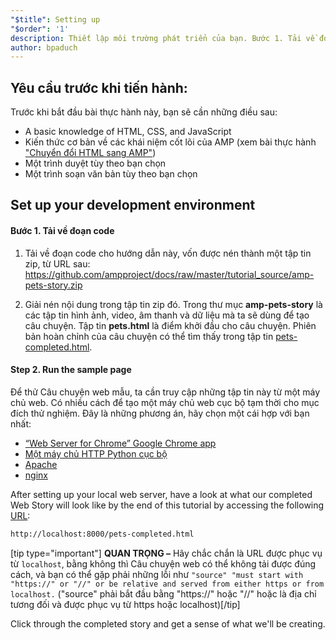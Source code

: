 ```yaml
---
"$title": Setting up
"$order": '1'
description: Thiết lập môi trường phát triển của bạn. Bước 1. Tải về đoạn code. Tải đoạn code mẫu cho bài thực hành dưới dạng tập tin ZIP hoặc qua git...
author: bpaduch
---
```


## Yêu cầu trước khi tiến hành:

Trước khi bắt đầu bài thực hành này, bạn sẽ cần những điều sau:

- A basic knowledge of HTML, CSS, and JavaScript
- Kiến thức cơ bản về các khái niệm cốt lõi của AMP (xem bài thực hành ["Chuyển đổi HTML sang AMP"](../../../../documentation/guides-and-tutorials/start/converting/index.md?format=websites))
- Một trình duyệt tùy theo bạn chọn
- Một trình soạn văn bản tùy theo bạn chọn

## Set up your development environment

#### Bước 1. Tải về đoạn code

1. Tải về đoạn code cho hướng dẫn này, vốn được nén thành một tập tin zip, từ URL sau: <a href="https://github.com/ampproject/docs/raw/master/tutorial_source/amp-pets-story.zip">https://github.com/ampproject/docs/raw/master/tutorial_source/amp-pets-story.zip</a>

2. Giải nén nội dung trong tập tin zip đó. Trong thư mục **amp-pets-story** là các tập tin hình ảnh, video, âm thanh và dữ liệu mà ta sẽ dùng để tạo câu chuyện.  Tập tin **pets.html** là điểm khởi đầu cho câu chuyện. Phiên bản hoàn chỉnh của câu chuyện có thể tìm thấy trong tập tin [pets-completed.html](https://github.com/ampproject/docs/blob/master/tutorial_source/amp-pets-story/pets-completed.html).

#### Step 2. Run the sample page

Để thử Câu chuyện web mẫu, ta cần truy cập những tập tin này từ một máy chủ web. Có nhiều cách để tạo một máy chủ web cục bộ tạm thời cho mục đích thử nghiệm. Đây là những phương án, hãy chọn một cái hợp với bạn nhất:

- [“Web Server for Chrome” Google Chrome app](https://chrome.google.com/webstore/detail/web-server-for-chrome/ofhbbkphhbklhfoeikjpcbhemlocgigb)
- [Một máy chủ HTTP Python cục bộ](https://developer.mozilla.org/en-US/docs/Learn/Common_questions/set_up_a_local_testing_server#Running_a_simple_local_HTTP_server)
- [Apache](https://httpd.apache.org/docs/2.4/getting-started.html)
- [nginx](http://nginx.org/)

After setting up your local web server, have a look at what our completed Web Story will look like by the end of this tutorial by accessing the following <a href="http://localhost:8000/pets-completed.html">URL</a>:

```html
http://localhost:8000/pets-completed.html
```

[tip type="important"] **QUAN TRỌNG –** Hãy chắc chắn là URL được phục vụ từ `localhost`, bằng không thì Câu chuyện web có thể không tải được đúng cách, và bạn có thể gặp phải những lỗi như `"source" "must start with "https://" or "//" or be relative and served from either https or from localhost.` ("source" phải bắt đầu bằng "https://" hoặc "//" hoặc là địa chỉ tương đối và được phục vụ từ https hoặc localhost)[/tip]

Click through the completed story and get a sense of what we'll be creating.
